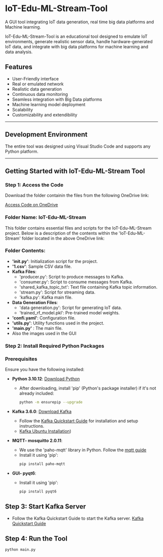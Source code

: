 # IoT-Edu-ML-Stream-Tool

A GUI tool integrating IoT data generation, real time big data platforms and Machine learning.

IoT-Edu-ML-Stream-Tool is an educational tool designed to emulate IoT environments, generate realistic sensor data, handle hardware-generated IoT data, and integrate with big data platforms for machine learning and data analysis.

## Features

- User-Friendly interface
- Real or emulated network
- Realistic data generation
- Continuous data monitoring
- Seamless integration with Big Data platforms
- Machine learning model deployment
- Scalability
- Customizability and extendibility

---

## Development Environment
The entire tool was designed using Visual Studio Code and supports any Python platform.

---

## Getting Started with IoT-Edu-ML-Stream Tool

### Step 1: Access the Code

Download the folder containin the files from the following OneDrive link:

[Access Code on OneDrive](https://alumniuaeuac-my.sharepoint.com/:f:/r/personal/nandanaj_uaeu_ac_ae/Documents/IoT-Edu-ML-Stream?csf=1&web=1&e=ZowPbV)

### Folder Name: IoT-Edu-ML-Stream

This folder contains essential files and scripts for the IoT-Edu-ML-Stream project. Below is a description of the contents within the 'IoT-Edu-ML-Stream' folder located in the above OneDrive link:

### Folder Contents:

- **'init.py'**: Initialization script for the project.
- **'1.csv'**: Sample CSV data file.
- **Kafka Files**:
  - 'producer.py': Script to produce messages to Kafka.
  - 'consumer.py': Script to consume messages from Kafka.
  - 'shared_kafka_topic_txt': Text file containing Kafka topic information.
  - 'stream.py': Script for streaming data.
  - 'kafka.py': Kafka main file.
- **Data Generation Files**:
  - 'data generation.py': Script for generating IoT data.
  - 'trained_rf_model.pkl': Pre-trained model weights.
- **'confi.yaml'**: Configuration file.
- **'utils.py'**: Utility functions used in the project.
- **'main.py'** : The main file.
- Also the images used in the GUI

### Step 2: Install Required Python Packages
### Prerequisites

Ensure you have the following installed:

- **Python 3.10.12**: [Download Python](https://www.python.org/downloads/)
  - After downloading, install 'pip' (Python's package installer) if it's not already included:
    ```bash
    python -m ensurepip --upgrade
    ```

- **Kafka 3.6.0**: [Download Kafka](https://kafka.apache.org/downloads)
  - Follow the [Kafka Quickstart Guide](https://kafka.apache.org/quickstart) for installation and setup instructions.
  - [Kafka Ubuntu Installation](https://www.digitalocean.com/community/tutorials/how-to-install-apache-kafka-on-ubuntu-20-04))

- **MQTT- mosquitto 2.0.11**: 
  - We use the 'paho-mqtt' library in Python. Follow the [mqtt guide](https://mosquitto.org/blog/2021/06/version-2-0-11-released/)
  - Install it using 'pip':
    ```bash
    pip install paho-mqtt
    ```
- **GUI- pyqt6**:
  - Install it using 'pip':
    ```bash
    pip install pyqt6
    ```
  
## Step 3: Start Kafka Server

- Follow the Kafka Quickstart Guide to start the Kafka server. [Kafka Quickstart Guide](https://kafka.apache.org/quickstart)

## Step 4: Run the Tool
```bash
python main.py
```














